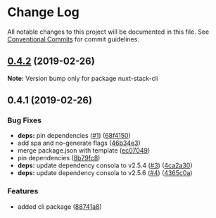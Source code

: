 # Change Log

All notable changes to this project will be documented in this file.
See [Conventional Commits](https://conventionalcommits.org) for commit guidelines.

## [0.4.2](https://github.com/wagerfield/nuxt-stack/compare/v0.4.1...v0.4.2) (2019-02-26)

**Note:** Version bump only for package nuxt-stack-cli

## 0.4.1 (2019-02-26)

### Bug Fixes

- **deps:** pin dependencies ([#1](https://github.com/wagerfield/nuxt-stack/issues/1)) ([68f4150](https://github.com/wagerfield/nuxt-stack/commit/68f4150))
- add spa and no-generate flags ([46b34e3](https://github.com/wagerfield/nuxt-stack/commit/46b34e3))
- merge package.json with template ([ec07049](https://github.com/wagerfield/nuxt-stack/commit/ec07049))
- pin dependencies ([8b79fc8](https://github.com/wagerfield/nuxt-stack/commit/8b79fc8))
- **deps:** update dependency consola to v2.5.4 ([#3](https://github.com/wagerfield/nuxt-stack/issues/3)) ([4ca2a30](https://github.com/wagerfield/nuxt-stack/commit/4ca2a30))
- **deps:** update dependency consola to v2.5.6 ([#4](https://github.com/wagerfield/nuxt-stack/issues/4)) ([4365c0a](https://github.com/wagerfield/nuxt-stack/commit/4365c0a))

### Features

- added cli package ([88741a8](https://github.com/wagerfield/nuxt-stack/commit/88741a8))

